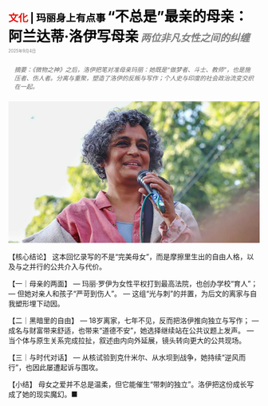 <span style="color:#E3120B; font-size:14.9pt; font-weight:bold;">文化</span> <span style="color:#000000; font-size:14.9pt; font-weight:bold;">| 玛丽身上有点事</span>
<span style="color:#000000; font-size:21.0pt; font-weight:bold;">“不总是”最亲的母亲：阿兰达蒂·洛伊写母亲</span>
<span style="color:#808080; font-size:14.9pt; font-weight:bold; font-style:italic;">两位非凡女性之间的纠缠</span>
<span style="color:#808080; font-size:6.2pt;">2025年9月4日</span>

<div style="padding:8px 12px; color:#666; font-size:9.0pt; font-style:italic; margin:12px 0;">
摘要：《微物之神》之后，洛伊把笔对准母亲玛丽：她既是“做梦者、斗士、教师”，也是施压者、伤人者。分离与重聚，塑造了洛伊的反叛与写作；个人史与印度的社会政治流变交织在一起。
</div>

![](../images/069_Mother_not_always_dearest_Arundhati_Roy_on_her_parent/p0283_img01.jpeg)

【核心结论】
这本回忆录写的不是“完美母女”，而是摩擦里生出的自由人格，以及与之并行的公共介入与代价。

【一｜母亲的两面】
— 玛丽·罗伊为女性平权打到最高法院，也创办学校“育人”；
— 但她对亲人和孩子“严苛到伤人”。
— 这组“光与刺”的并置，为后文的离家与自我塑形埋下动因。

【二｜黑暗里的自由】
— 18岁离家，七年不见，反而把洛伊推向独立与写作；
— 成名与财富带来舒适，也带来“道德不安”，她选择继续站在公共议题上发声。
— 当个体与原生关系完成拉扯，叙述由内向外延展，镜头转向更大的公共现场。

【三｜与时代对话】
— 从核试验到克什米尔、从水坝到战争，她持续“逆风而行”，也因此屡遭起诉与围攻。

【小结】
母女之爱并不总是温柔，但它能催生“带刺的独立”。洛伊把这份成长写成了她的现实魔幻。■


